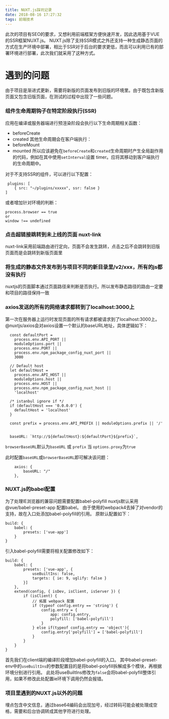 ```yaml
---
title: NUXT.js踩坑记录
date: 2018-08-16 17:27:32
tags: 前端技术
---
```

此次的项目有SEO的要求，又想利用前端框架方便快速开发，因此选用基于VUE的SSR框架NUXT.js。
NUXT.js除了支持SSR模式之外还支持一种生成静态页面的方式在生产环境中部署，相比于SSR对于后台的要求更低，而且可以利用已有的部署环境进行部署，此次我们就采用了这种方式。


# 遇到的问题

由于项目是渐进式更新，需要将新版的页面发布到旧版的环境里。由于既包含新版页面又包含旧版页面，在测试的过程中出现了一些问题。

### 组件生命周期钩子在特定阶段执行(SSR)

应用在编译或服务器端进行预渲染阶段会执行以下生命周期相关函数：
* beforeCreate
* created
其他生命周期会在客户端执行：
* beforeMount
* mounted
所以应该避免在`beforeCreate`和`created`生命周期时产生全局副作用的代码，例如在其中使用`setInterval`设置 timer。应将其移动到客户端执行的生命周期中。

对于不支持SSR的组件，可以进行以下配置：
```
 plugins: [
 	{ src: "~/plugins/xxxxx", ssr: false }
]
```
或者增加针对环境的判断：
```
process.browser == true
or 
window !== undefined
```
### 点击超链接跳转到未上线的页面 nuxt-link

nuxt-link采用前端路由进行定向，页面不会发生跳转，点击之后不会跳转到旧版页面而是会跳转到新版页面里

### 将生成的静态文件发布到与项目不同的新目录里/v2/xxx，所有的js都没有执行

nuxtjs的页面脚本通过页面路径来判断是否执行。所以发布静态路径的路由一定要和项目的路径保持一致

### axios发送的所有的网络请求都转到了localhost:3000上

第一次在服务器上运行时发现页面的所有请求都被请求到了localhost:3000上。
@nuxtjs/axios会对axios设置一个默认的baseURL地址，具体逻辑如下：

```
  const defaultPort =
    process.env.API_PORT ||
    moduleOptions.port ||
    process.env.PORT ||
    process.env.npm_package_config_nuxt_port ||
    3000

  // Default host
  let defaultHost =
    process.env.API_HOST ||
    moduleOptions.host ||
    process.env.HOST ||
    process.env.npm_package_config_nuxt_host ||
    'localhost'

  /* istanbul ignore if */
  if (defaultHost === '0.0.0.0') {
    defaultHost = 'localhost'
  }
  
  const prefix = process.env.API_PREFIX || moduleOptions.prefix || '/'

  
  baseURL: `http://${defaultHost}:${defaultPort}${prefix}`,
```
`browserBaseURL`默认为`baseURL` 或 `prefix` 当 `options.proxy`为`true`

此时配置`baseURL`或`browserBaseURL`即可解决该问题：

```
    axios: {
        baseURL: "/"
    },
```

### NUXT.js的babel配置

为了处理IE浏览器的兼容问题需要配置babel-polyfill
nuxtjs默认采用 @vue/babel-preset-app 配置babel。
由于使用的webpack4去掉了对vendor的支持，故在入口处添加babel-polyfill的引用。
原默认配置如下：
```
build: {
    babel: {
        presets: ['vue-app']
    }
}
```
引入babel-polyfill需要将相关配置修改如下：

```
build: {
    babel: {
        presets: ['vue-app', {
            useBuiltIns: false,
            targets: { ie: 9, uglify: false }
        }]
    },
    extend(config, { isDev, isClient, isServer }) {
        if (isClient) {
            // 拓展 webpack 配置
            if (typeof config.entry == 'string') {
                config.entry = {
                    app: config.entry,
                    polyfill: ['babel-polyfill']
                }
            } else if(typeof config.entry == 'object'){
                config.entry['polyfill'] = ['babel-polyfill']
            }
        }
    }
}
```
首先我们在client端的编译阶段增加babel-polyfill的入口。
其中babel-preset-env中的`useBuiltIns`的参数配置目的是将babel-polyfill拆解成多个模块，再根据环境分别进行引用。
此处将useBuiltIns修改为`false`会将babel-polyfill整体引用，如果不修改此处配置ie环境下调用仍然会报错。

### 项目里遇到的NUXT.js以外的问题
埋点包含中文信息，通过base64编码会出现加号，经过转码可能会被处理成空格，需要和后台协调转成其他字符进行处理。

